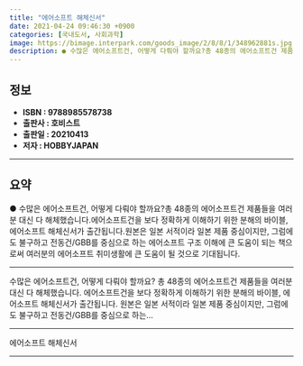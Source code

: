 ```yaml
---
title: "에어소프트 해체신서"
date: 2021-04-24 09:46:30 +0900
categories: [국내도서, 사회과학]
image: https://bimage.interpark.com/goods_image/2/8/8/1/348962881s.jpg
description: ● 수많은 에어소프트건, 어떻게 다뤄야 할까요?총 48종의 에어소프트건 제품들을 여러분 대신 다 해체했습니다.에어소프트건을 보다 정확하게 이해하기 위한 분해의 바이블, 에어소프트 해체신서가 출간됩니다.원본은 일본 서적이라 일본 제품 중심이지만, 그럼에도 불구하고 전동건/GBB를 중심으
---
```


## **정보**

- **ISBN : 9788985578738**
- **출판사 : 호비스트**
- **출판일 : 20210413**
- **저자 : HOBBYJAPAN**

------



## **요약**

●  수많은 에어소프트건, 어떻게 다뤄야 할까요?총 48종의 에어소프트건 제품들을 여러분 대신 다 해체했습니다.에어소프트건을 보다 정확하게 이해하기 위한 분해의 바이블, 에어소프트 해체신서가 출간됩니다.원본은 일본 서적이라 일본 제품 중심이지만, 그럼에도 불구하고 전동건/GBB를 중심으로 하는 에어소프트 구조 이해에 큰 도움이 되는 책으로써 여러분의 에어소프트 취미생활에 큰 도움이 될 것으로 기대됩니다.

------

수많은 에어소프트건, 어떻게 다뤄야 할까요?
총 48종의 에어소프트건 제품들을 여러분 대신 다 해체했습니다.
에어소프트건을 보다 정확하게 이해하기 위한 분해의 바이블, 에어소프트 해체신서가 출간됩니다.
원본은 일본 서적이라 일본 제품 중심이지만, 그럼에도 불구하고 전동건/GBB를 중심으로 하는... 

------


에어소프트 해체신서 

------


